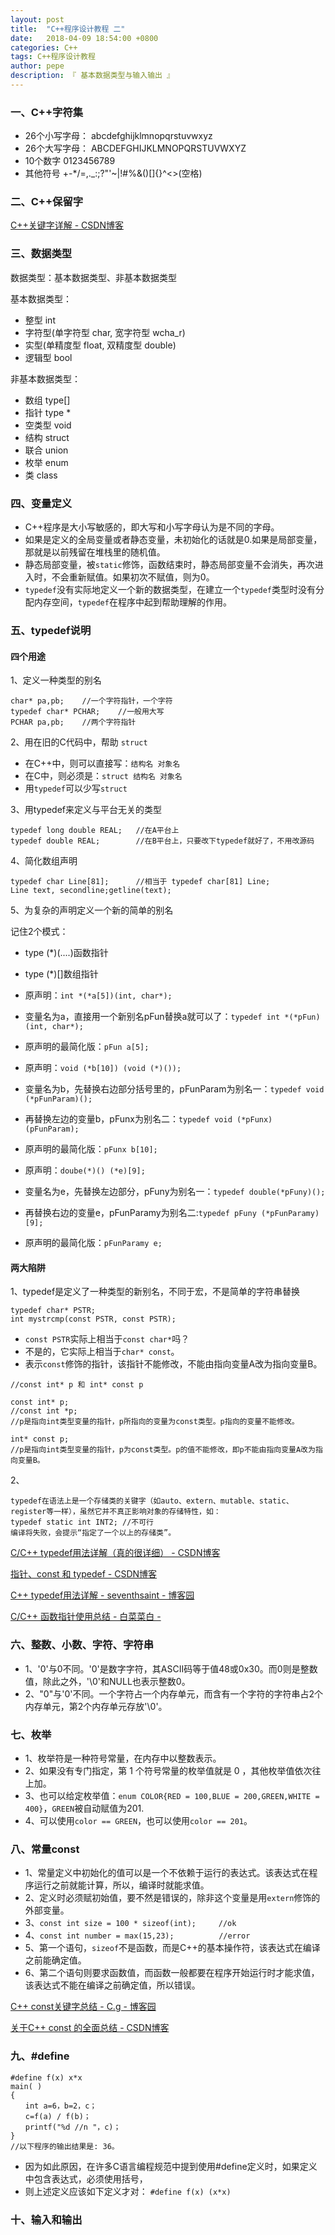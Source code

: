 ```yaml
---
layout: post
title:  "C++程序设计教程 二"
date:   2018-04-09 18:54:00 +0800
categories: C++
tags: C++程序设计教程
author: pepe
description: 『 基本数据类型与输入输出 』
---
```


### 一、**C++字符集**

* 26个小写字母：  abcdefghijklmnopqrstuvwxyz
* 26个大写字母：  ABCDEFGHIJKLMNOPQRSTUVWXYZ
* 10个数字        0123456789
* 其他符号        +-*/=,._:;?\"'~|!#%&()[]{}^<>(空格)

### 二、**C++保留字**

[C++关键字详解 - CSDN博客](https://blog.csdn.net/scmuzi18/article/details/53696778)

### 三、**数据类型**

数据类型：基本数据类型、非基本数据类型

基本数据类型：

* 整型 int
* 字符型(单字符型 char, 宽字符型 wcha_r)
* 实型(单精度型 float, 双精度型 double)
* 逻辑型 bool

非基本数据类型：

* 数组 type[]
* 指针 type *
* 空类型 void
* 结构 struct
* 联合 union
* 枚举 enum
* 类 class

### 四、**变量定义**

* C++程序是大小写敏感的，即大写和小写字母认为是不同的字母。
* 如果是定义的全局变量或者静态变量，未初始化的话就是0.如果是局部变量，那就是以前残留在堆栈里的随机值。 
* 静态局部变量，被`static`修饰，函数结束时，静态局部变量不会消失，再次进入时，不会重新赋值。如果初次不赋值，则为0。
* `typedef`没有实际地定义一个新的数据类型，在建立一个`typedef`类型时没有分配内存空间，`typedef`在程序中起到帮助理解的作用。

### 五、**typedef说明**

#### **四个用途**

1、定义一种类型的别名
```
char* pa,pb;    //一个字符指针，一个字符
typedef char* PCHAR;    //一般用大写
PCHAR pa,pb;    //两个字符指针
```

2、用在旧的C代码中，帮助 `struct`

* 在C++中，则可以直接写：`结构名 对象名`
* 在C中，则必须是：`struct 结构名 对象名`
* 用`typedef`可以少写`struct`

3、用typedef来定义与平台无关的类型
```
typedef long double REAL;   //在A平台上
typedef double REAL;        //在B平台上，只要改下typedef就好了，不用改源码
```
4、简化数组声明
```
typedef char Line[81];      //相当于 typedef char[81] Line;
Line text, secondline;getline(text);
```

5、为复杂的声明定义一个新的简单的别名

记住2个模式：

* type (*)(....)函数指针 
* type (*)[]数组指针

* 原声明：`int *(*a[5])(int, char*);`
* 变量名为a，直接用一个新别名pFun替换a就可以了：`typedef int *(*pFun)(int, char*); `
* 原声明的最简化版：`pFun a[5];`

* 原声明：`void (*b[10]) (void (*)());`
* 变量名为b，先替换右边部分括号里的，pFunParam为别名一：`typedef void (*pFunParam)();`
* 再替换左边的变量b，pFunx为别名二：`typedef void (*pFunx)(pFunParam);`
* 原声明的最简化版：`pFunx b[10];`

* 原声明：`doube(*)() (*e)[9]; `
* 变量名为e，先替换左边部分，pFuny为别名一：`typedef double(*pFuny)();`
* 再替换右边的变量e，pFunParamy为别名二:`typedef pFuny (*pFunParamy)[9];`
* 原声明的最简化版：`pFunParamy e;`

#### **两大陷阱**

1、typedef是定义了一种类型的新别名，不同于宏，不是简单的字符串替换
```
typedef char* PSTR;
int mystrcmp(const PSTR, const PSTR);
```

* `const PSTR`实际上相当于`const char*`吗？
* 不是的，它实际上相当于`char* const`。
* 表示`const`修饰的指针，该指针不能修改，不能由指向变量A改为指向变量B。

```
//const int* p 和 int* const p

const int* p;   
//const int *p;     
//p是指向int类型变量的指针，p所指向的变量为const类型。p指向的变量不能修改。

int* const p;
//p是指向int类型变量的指针，p为const类型。p的值不能修改，即p不能由指向变量A改为指向变量B。
```

2、
```
typedef在语法上是一个存储类的关键字（如auto、extern、mutable、static、register等一样），虽然它并不真正影响对象的存储特性，如：
typedef static int INT2; //不可行
编译将失败，会提示“指定了一个以上的存储类”。
```

[C/C++ typedef用法详解（真的很详细） - CSDN博客](https://blog.csdn.net/superhoy/article/details/53504472)

[指针、const 和 typedef - CSDN博客](https://blog.csdn.net/jakemiao/article/details/17971523)

[C++ typedef用法详解 - seventhsaint - 博客园](https://www.cnblogs.com/seventhsaint/archive/2012/11/18/2805660.html)

[C/C++ 函数指针使用总结 - 白菜菜白 - ](https://www.cnblogs.com/lvchaoshun/p/7806248.html)

### 六、**整数、小数、字符、字符串**

* 1、'0'与0不同。'0'是数字字符，其ASCII码等于值48或0x30。而0则是整数值，除此之外，'\0'和NULL也表示整数0。
* 2、"0"与'0'不同。一个字符占一个内存单元，而含有一个字符的字符串占2个内存单元，第2个内存单元存放'\0'。

### 七、**枚举**

* 1、枚举符是一种符号常量，在内存中以整数表示。
* 2、如果没有专门指定，第 1 个符号常量的枚举值就是 0 ，其他枚举值依次往上加。
* 3、也可以给定枚举值：`enum COLOR{RED = 100,BLUE = 200,GREEN,WHITE = 400}`，`GREEN`被自动赋值为201.
* 4、可以使用`color == GREEN`，也可以使用`color == 201`。

### 八、**常量const**

* 1、常量定义中初始化的值可以是一个不依赖于运行的表达式。该表达式在程序运行之前就能计算，所以，编译时就能求值。
* 2、定义时必须赋初始值，要不然是错误的，除非这个变量是用`extern`修饰的外部变量。 
* 3、`const int size = 100 * sizeof(int);     //ok`
* 4、`const int number = max(15,23);          //error`
* 5、第一个语句，`sizeof`不是函数，而是C++的基本操作符，该表达式在编译之前能确定值。
* 6、第二个语句则要求函数值，而函数一般都要在程序开始运行时才能求值，该表达式不能在编译之前确定值，所以错误。

[C++ const关键字总结 - C.g - 博客园](https://www.cnblogs.com/chogen/p/4574118.html)

[关于C++ const 的全面总结 - CSDN博客](https://blog.csdn.net/Eric_Jo/article/details/4138548)

### 九、**#define**
```
#define f(x) x*x 
main( ) 
{ 
　　int a=6，b=2，c； 
　　c=f(a) / f(b)； 
　　printf("%d //n "，c)； 
} 
//以下程序的输出结果是: 36。 
```

* 因为如此原因，在许多C语言编程规范中提到使用#define定义时，如果定义中包含表达式，必须使用括号，
* 则上述定义应该如下定义才对： `#define f(x) (x*x) `

### 十、**输入和输出**















